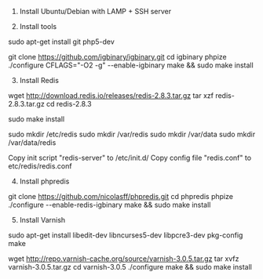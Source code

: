 1. Install Ubuntu/Debian with LAMP + SSH server


2. Install tools

sudo apt-get install git php5-dev


git clone https://github.com/igbinary/igbinary.git
cd igbinary
phpize
./configure CFLAGS="-O2 -g" --enable-igbinary
make && sudo make install



3. Install Redis

wget http://download.redis.io/releases/redis-2.8.3.tar.gz
tar xzf redis-2.8.3.tar.gz
cd redis-2.8.3

sudo make install

sudo mkdir /etc/redis
sudo mkdir /var/redis
sudo mkdir /var/data
sudo mkdir /var/data/redis


Copy init script "redis-server" to /etc/init.d/
Copy config file "redis.conf" to etc/redis/redis.conf



4. Install phpredis

git clone https://github.com/nicolasff/phpredis.git
cd phpredis
phpize
./configure --enable-redis-igbinary
make && sudo make install



5. Install Varnish

sudo apt-get install libedit-dev libncurses5-dev libpcre3-dev pkg-config make

wget http://repo.varnish-cache.org/source/varnish-3.0.5.tar.gz
tar xvfz varnish-3.0.5.tar.gz
cd varnish-3.0.5
./configure
make && sudo make install




